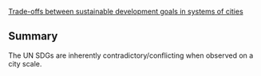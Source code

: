 [Trade-offs between sustainable development goals in systems of cities](https://www.sciencedirect.com/science/article/pii/S2226585622000346)
## Summary
The UN SDGs are inherently contradictory/conflicting when observed on a city scale. 